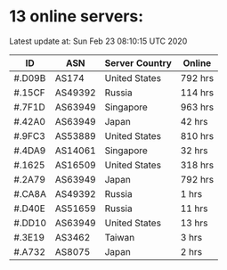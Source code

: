 # 13 online servers:

Latest update at: Sun Feb 23 08:10:15 UTC 2020

| ID | ASN | Server Country | Online |
| -- | --- | -------------- | ------ |
| #.D09B | AS174 | United States | 792 hrs |
| #.15CF | AS49392 | Russia | 114 hrs |
| #.7F1D | AS63949 | Singapore | 963 hrs |
| #.42A0 | AS63949 | Japan | 42 hrs |
| #.9FC3 | AS53889 | United States | 810 hrs |
| #.4DA9 | AS14061 | Singapore | 32 hrs |
| #.1625 | AS16509 | United States | 318 hrs |
| #.2A79 | AS63949 | Japan | 792 hrs |
| #.CA8A | AS49392 | Russia | 1 hrs |
| #.D40E | AS51659 | Russia | 11 hrs |
| #.DD10 | AS63949 | United States | 13 hrs |
| #.3E19 | AS3462 | Taiwan | 3 hrs |
| #.A732 | AS8075 | Japan | 2 hrs |

